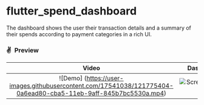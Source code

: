# flutter_spend_dashboard

The dashboard shows the user their transaction details and a summary of their spends according to payment categories in a rich UI.


### ✌&ensp;Preview

|              Video                   |        Dashboard Screen              |
| :----------------------------------: | :----------------------------------: |
|![Demo] (https://user-images.githubusercontent.com/17541038/121775404-0a6ead80-cba5-11eb-9aff-845b7bc5530a.mp4)| ![Screenshot_20210612-172433](https://user-images.githubusercontent.com/17541038/121775479-a13b6a00-cba5-11eb-9c4a-89181c29be6e.png)|


